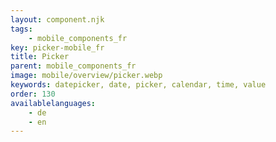 ```yaml
---
layout: component.njk
tags: 
    - mobile_components_fr
key: picker-mobile_fr
title: Picker
parent: mobile_components_fr
image: mobile/overview/picker.webp
keywords: datepicker, date, picker, calendar, time, value
order: 130
availablelanguages: 
    - de
    - en
---
```


